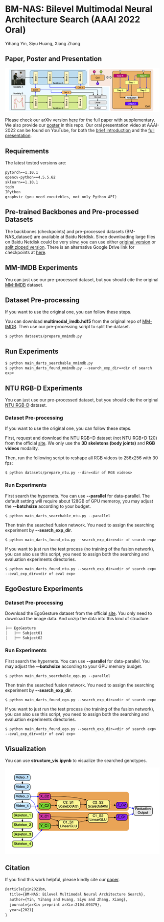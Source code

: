 # BM-NAS: Bilevel Multimodal Neural Architecture Search (AAAI 2022 Oral)

Yihang Yin, Siyu Huang, Xiang Zhang

## Paper, Poster and Presentation

![framework](framework.png)

Please check our arXiv version [here](https://arxiv.org/abs/2104.09379) for the full paper with supplementary. We also provide our [poster](poster.pdf) in this repo. Our oral presentation video at AAAI-2022 can be found on YouTube, for both the [brief introduction](https://youtu.be/mP4u40Zkd4I) and the [full presentation](https://youtu.be/EGZu5bOi_M4).

## Requirements

The latest tested versions are:

```
pytorch==1.10.1
opencv-python==4.5.5.62
sklearn==1.10.1
tqdm
IPython
graphviz (you need excutebles, not only Python API)
```

## Pre-trained Backbones and Pre-processed Datasets

The backbones (checkpoints) and pre-processed datasets (BM-NAS_dataset) are available at Baidu Netdisk. Since downloading large files on Baidu Netdisk could be very slow, you can use either [original version](https://pan.baidu.com/s/1LOo49-rnOjo5nL__wGTYUQ?pwd=fi6j) or [split zipped version](https://pan.baidu.com/s/13rN63J97LO-in0GJjRnBaw?pwd=56vi). There is an alternative Google Drive link for checkpoints at [here](https://drive.google.com/drive/folders/1GxcZXWnN6JP447q2fe5MtG-j3JWcgMbX?usp=sharing).

## MM-IMDB Experiments

You can just use our pre-processed dataset, but you should cite the original [MM-IMDB](https://github.com/johnarevalo/gmu-mmimdb) dataset. 

## Dataset Pre-processing

If you want to use the original one, you can follow these steps. 

You can download **multimodal_imdb.hdf5** from the original repo of [MM-IMDB](https://github.com/johnarevalo/gmu-mmimdb). Then use our pre-processing script to split the dataset.

```shell
$ python datasets/prepare_mmimdb.py
```

## Run Experiments

```shell
$ python main_darts_searchable_mmimdb.py
$ python main_darts_found_mmimdb.py --search_exp_dir=<dir of search exp>
```

## NTU RGB-D Experiments

You can just use our pre-processed dataset, but you should cite the original [NTU RGB-D](https://rose1.ntu.edu.sg/dataset/actionRecognition/) dataset. 

### Dataset Pre-processing

If you want to use the original one, you can follow these steps. 

First, request and download the NTU RGB+D dataset (not NTU RGB+D 120) from the official [site](https://rose1.ntu.edu.sg/dataset/actionRecognition/). We only use the **3D skeletons (body joints)** and **RGB videos** modality. 

Then, run the following script to reshape all RGB videos to 256x256 with 30 fps:
```shell
$ python datasets/prepare_ntu.py --dir=<dir of RGB videos>
```

### Run Experiments

First search the hypernets. You can use **--parallel** for data-parallel. The default setting will require about 128GB of GPU memeroy, you may adjust the **--batchsize** according to your budget. 

```shell
$ python main_darts_searchable_ntu.py --parallel
```

Then train the searched fusion network. You need to assign the searching experiment by **--search_exp_dir**.

```shell
$ python main_darts_found_ntu.py --search_exp_dir=<dir of search exp>
```

If you want to just run the test process (no training of the fusion network), you can also use this script, you need to assign both the searching and evaluation experiments directories.

```shell
$ python main_darts_found_ntu.py --search_exp_dir=<dir of search exp> --eval_exp_dir=<dir of eval exp>
```

## EgoGesture Experiments

### Dataset Pre-processing

Download the EgoGesture dataset from the official [site](http://www.nlpr.ia.ac.cn/iva/yfzhang/datasets/egogesture.html). You only need to download the image data. And unzip the data into this kind of structure.

```
├── EgoGesture
│   ├── Subject01
│   ├── Subject02
```

### Run Experiments

First search the hypernets. You can use **--parallel** for data-parallel. You may adjust the **--batchsize** according to your GPU memory budget. 

```shell
$ python main_darts_searchable_ego.py --parallel
```

Then train the searched fusion network. You need to assign the searching experiment by **--search_exp_dir**.

```shell
$ python main_darts_found_ego.py --search_exp_dir=<dir of search exp>
```

If you want to just run the test process (no training of the fusion network), you can also use this script, you need to assign both the searching and evaluation experiments directories.

```shell
$ python main_darts_found_ego.py --search_exp_dir=<dir of search exp> --eval_exp_dir=<dir of eval exp>
```

## Visualization

You can use **structure_vis.ipynb** to visualize the searched genotypes.

![structure_vis_example](structure_vis_example.png)

## Citation

If you find this work helpful, please kindly cite our [paper](https://arxiv.org/abs/2104.09379).

```latex
@article{yin2021bm,
  title={BM-NAS: Bilevel Multimodal Neural Architecture Search},
  author={Yin, Yihang and Huang, Siyu and Zhang, Xiang},
  journal={arXiv preprint arXiv:2104.09379},
  year={2021}
}
```

